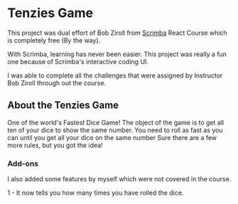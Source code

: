 # Tenzies Game

This project was dual effort of Bob Ziroll from [Scrimba](https://scrimba.com/) React Course which is completely free (By the way).

With Scrimba, learning has never been easier. This project was really a fun one because of Scrimba's interactive coding UI.

I was able to complete all the challenges that were assigned by Instructor Bob Ziroll through out the course.

## About the Tenzies Game

One of the world's Fastest Dice Game! The object of the game is to get all ten of your dice to show the same number. You need to roll as fast as you can until you get all your dice on the same number Sure there are a few more rules, but you got the idea!

### Add-ons

I also added some features by myself which were not covered in the course.

1 - It now tells you how many times you have rolled the dice.
